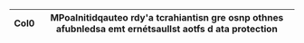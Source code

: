| Col0   | MPoalnitidqauteo rdy'a tcrahiantisn gre osnp othnes afubnledsa emt ernétsaullst aotfs d ata protection   |
|--------|----------------------------------------------------------------------------------------------------------|